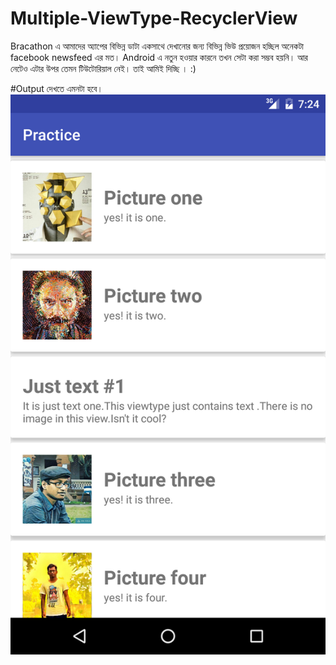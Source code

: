 # Multiple-ViewType-RecyclerView

Bracathon এ আমাদের অ্যাপের বিভিন্ন ডাটা একসাথে দেখানোর জন্য বিভিন্ন ভিউ প্রয়োজন হচ্ছিল অনেকটা facebook newsfeed 
এর মত। Android এ নতুন হওয়ার কারনে তখন সেটা করা সম্ভব হয়নি। আর নেটেও এটার উপর তেমন টিউটোরিয়াল নেই। তাই আমিই দিচ্ছি । :)

#Output দেখতে এমনটা হবে।
![Multiple-ViewType-RecyclerView](https://github.com/Towhid1/Multiple-ViewType-RecyclerView/blob/master/Images/Screenshot_20160918-132433.png)
